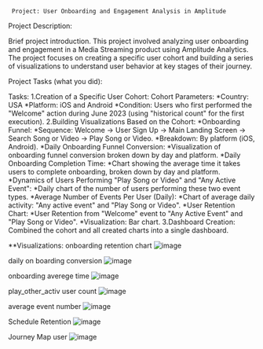      Project: User Onboarding and Engagement Analysis in Amplitude
Project Description:

Brief project introduction.
This project involved analyzing user onboarding and engagement in a Media Streaming product using Amplitude Analytics. The project focuses on creating a specific user cohort and building a series of visualizations to understand user behavior at key stages of their journey.

Project Tasks (what you did):

Tasks:
1.Creation of a Specific User Cohort: Cohort Parameters:
*Country: USA
*Platform: iOS and Android
*Condition: Users who first performed the "Welcome" action during June 2023 (using "historical count" for the first execution).
2.Building Visualizations Based on the Cohort:
*Onboarding Funnel:
*Sequence: Welcome -> User Sign Up -> Main Landing Screen -> Search Song or Video -> Play Song or Video.
*Breakdown: By platform (iOS, Android).
*Daily Onboarding Funnel Conversion:
*Visualization of onboarding funnel conversion broken down by day and platform.
*Daily Onboarding Completion Time:
*Chart showing the average time it takes users to complete onboarding, broken down by day and platform.
*Dynamics of Users Performing "Play Song or Video" and "Any Active Event":
*Daily chart of the number of users performing these two event types.
*Average Number of Events Per User (Daily):
*Chart of average daily activity: "Any active event" and "Play Song or Video".
*User Retention Chart:
*User Retention from "Welcome" event to "Any Active Event" and "Play Song or Video".
*Visualization: Bar chart.
3.Dashboard Creation: Combined the cohort and all created charts into a single dashboard.

**Visualizations: 
onboarding retention chart
![image](https://github.com/user-attachments/assets/f63abeba-74c4-4326-8b01-db23813c15ff)

daily on boarding conversion
![image](https://github.com/user-attachments/assets/bdf03097-7cdf-4a77-984d-ecc5871afbba)

onboarding averege time
![image](https://github.com/user-attachments/assets/7e7d59e7-3c31-4fb5-826a-07905fd32c43)

play_other_activ user count
![image](https://github.com/user-attachments/assets/2e9fcbad-451c-4b91-ba1b-867c70b20eb0)

average event number
![image](https://github.com/user-attachments/assets/61f92be5-cbfd-4e69-b99e-28d54ebb4cec)

Schedule Retention
![image](https://github.com/user-attachments/assets/13d8754e-7e80-4903-9058-bbaff175a0b5)

Journey Map user
![image](https://github.com/user-attachments/assets/f5aa7ddd-c89c-4b91-8a84-bc77d38f3399)
